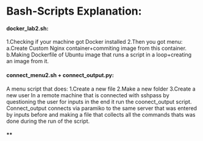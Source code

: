 # Bash-Scripts Explanation:
#### docker_lab2.sh:
1.Checking if your machine got Docker installed
2.Then you got menu: 
  a.Create Custom Nginx container+commiting image from this container.
  b.Making Dockerfile of Ubuntu image that runs a script in a loop+creating an image from it. 
  
  
#### connect_menu2.sh + connect_output.py:
A menu script that does:
1.Create a new file
2.Make a new folder
3.Create a new user
In a remote machine that is connected with sshpass by questioning the user for inputs
in the end it run the coonect_output script.
Connect_output connects via paramiko to the same server that was entered by inputs before and making a file that collects all the
commands thats was done during the run of the script.


#### **
